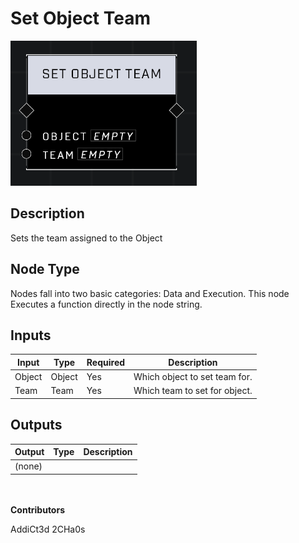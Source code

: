 # Set Object Team
![](../../../.gitbook/assets/set-object-team.png)
## Description
Sets the team assigned to the Object

## Node Type
Nodes fall into two basic categories: Data and Execution. This node Executes a function directly in the node string.

## Inputs
| Input | Type | Required | Description |
|------------------|------------------|----------|--------------------------------------------------------------|
| Object | Object | Yes | Which object to set team for. |
| Team | Team | Yes | Which team to set for object. |

## Outputs
| Output | Type | Description |
|------------------|------------------|--------------------------------------------------------------|
| (none) | | |

\
\
**Contributors**

AddiCt3d 2CHa0s